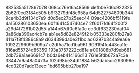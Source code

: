 882535a512867078
068cc76e16a48569
defb0e7d6c922325
2b62f0cd3184c505
b9f3279df48e958a
64d522754809b344
9ce4b3d9f134c7e9
d0d5ec27b25eec44
09ac4206bf5119fe
4a150286103650ea
60f16414547404e7
2f6017fd64f200f2
a29d4f7261b02d55
a144b67df0c6fa0c
ec3df632230daf04
3a86da396ac4cb7a
ab1ee5d82e8249f2
b05333e280fb27a8
411a7f8f4386c8a9
d634399da0e3f1bc
ad6297b344a9ea6e
1092229609b909a7
c2df5a71cd1ba961
909194fc443ea1fe
816ad55724d85359
193a3757222cd81e
a001808b7d9eb681
2db739a1ae6691c7
b0da6eb414166d13
761e5fdb672a7c3e
33447d9a48a0473a
f02d98be34df1884
562dab5dc293096e
4cd320d7adc13eec
1bd695bbb27ba197
